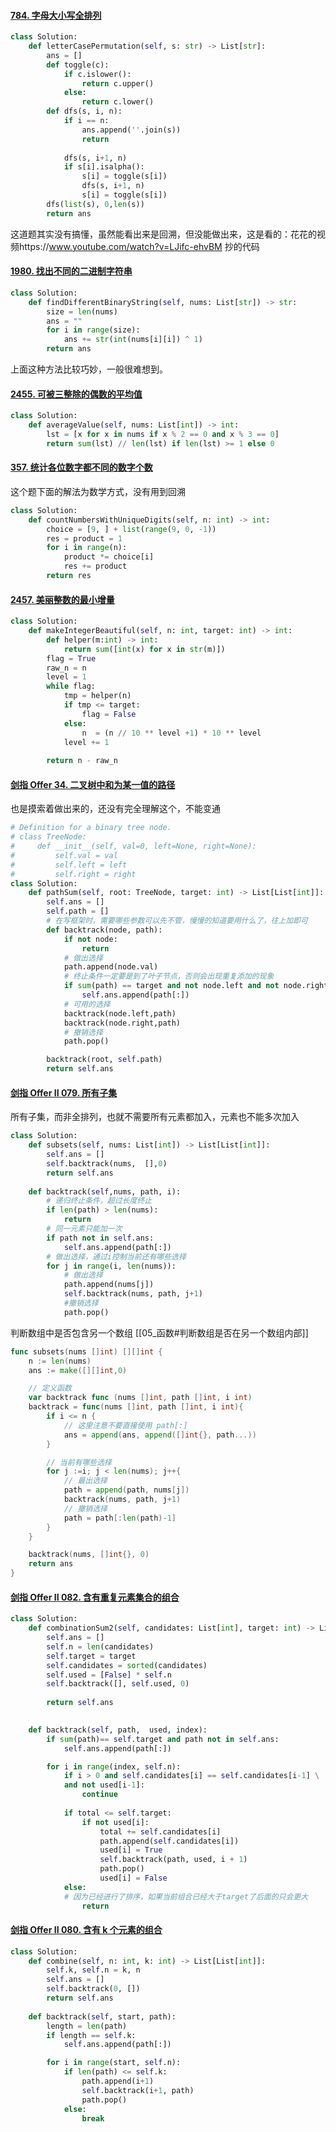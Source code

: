 #### [784. 字母大小写全排列](https://leetcode.cn/problems/letter-case-permutation/)

```python
class Solution:
    def letterCasePermutation(self, s: str) -> List[str]:
        ans = []
        def toggle(c):
            if c.islower():
                return c.upper()
            else:
                return c.lower()
        def dfs(s, i, n):
            if i == n:
                ans.append(''.join(s))
                return
            
            dfs(s, i+1, n)
            if s[i].isalpha():
                s[i] = toggle(s[i])
                dfs(s, i+1, n)
                s[i] = toggle(s[i])
        dfs(list(s), 0,len(s))
        return ans
```

这道题其实没有搞懂，虽然能看出来是回溯，但没能做出来，这是看的：花花的视频https://www.youtube.com/watch?v=LJifc-ehvBM 抄的代码

#### [1980. 找出不同的二进制字符串](https://leetcode.cn/problems/find-unique-binary-string/)

```python
class Solution:
    def findDifferentBinaryString(self, nums: List[str]) -> str:
        size = len(nums)
        ans = ""
        for i in range(size):
            ans += str(int(nums[i][i]) ^ 1)
        return ans
```

上面这种方法比较巧妙，一般很难想到。

#### [2455. 可被三整除的偶数的平均值](https://leetcode.cn/problems/average-value-of-even-numbers-that-are-divisible-by-three/)

```python
class Solution:
    def averageValue(self, nums: List[int]) -> int:
        lst = [x for x in nums if x % 2 == 0 and x % 3 == 0]
        return sum(lst) // len(lst) if len(lst) >= 1 else 0
```

#### [357. 统计各位数字都不同的数字个数](https://leetcode.cn/problems/count-numbers-with-unique-digits/)

这个题下面的解法为数学方式，没有用到回溯

```python
class Solution:
    def countNumbersWithUniqueDigits(self, n: int) -> int:
        choice = [9, ] + list(range(9, 0, -1))
        res = product = 1
        for i in range(n):
            product *= choice[i]
            res += product
        return res
```


#### [2457. 美丽整数的最小增量](https://leetcode.cn/problems/minimum-addition-to-make-integer-beautiful/)

```python
class Solution:
    def makeIntegerBeautiful(self, n: int, target: int) -> int:
        def helper(m:int) -> int:
            return sum([int(x) for x in str(m)])
        flag = True
        raw_n = n
        level = 1
        while flag:
            tmp = helper(n)
            if tmp <= target:
                flag = False
            else:
                n  = (n // 10 ** level +1) * 10 ** level
            level += 1
        
        return n - raw_n
```


#### [剑指 Offer 34. 二叉树中和为某一值的路径](https://leetcode.cn/problems/er-cha-shu-zhong-he-wei-mou-yi-zhi-de-lu-jing-lcof/)

也是摸索着做出来的，还没有完全理解这个，不能变通

```python
# Definition for a binary tree node.
# class TreeNode:
#     def __init__(self, val=0, left=None, right=None):
#         self.val = val
#         self.left = left
#         self.right = right
class Solution:
    def pathSum(self, root: TreeNode, target: int) -> List[List[int]]:
        self.ans = []
        self.path = []
		# 在写框架时，需要哪些参数可以先不管，慢慢的知道要用什么了，往上加即可
        def backtrack(node, path):
            if not node:
                return 
            # 做出选择
            path.append(node.val)
			# 终止条件一定要是到了叶子节点，否则会出现重复添加的现象
            if sum(path) == target and not node.left and not node.right:
                self.ans.append(path[:])
            # 可用的选择
            backtrack(node.left,path)
            backtrack(node.right,path)
            # 撤销选择
            path.pop()

        backtrack(root, self.path)
        return self.ans
```

#### [剑指 Offer II 079. 所有子集](https://leetcode.cn/problems/TVdhkn/)
所有子集，而非全排列，也就不需要所有元素都加入，元素也不能多次加入

```python
class Solution:
    def subsets(self, nums: List[int]) -> List[List[int]]:
        self.ans = []
        self.backtrack(nums,  [],0)
        return self.ans
    
    def backtrack(self,nums, path, i):
        # 递归终止条件，超过长度终止       
        if len(path) > len(nums):
            return
        # 同一元素只能加一次
        if path not in self.ans:
            self.ans.append(path[:])
        # 做出选择，通过i控制当前还有哪些选择
        for j in range(i, len(nums)):
            # 做出选择
            path.append(nums[j])
            self.backtrack(nums, path, j+1)
            #撤销选择
            path.pop()
```

判断数组中是否包含另一个数组 [[05_函数#判断数组是否在另一个数组内部]]

```go
func subsets(nums []int) [][]int {
    n := len(nums)
    ans := make([][]int,0)

    // 定义函数
    var backtrack func (nums []int, path []int, i int)
    backtrack = func(nums []int, path []int, i int){
        if i <= n {
			// 这里注意不要直接使用 path[:]
            ans = append(ans, append([]int{}, path...))
        }

        // 当前有哪些选择
        for j :=i; j < len(nums); j++{
            // 最出选择
            path = append(path, nums[j])
            backtrack(nums, path, j+1)
            // 撤销选择
            path = path[:len(path)-1]
        }
    }

    backtrack(nums, []int{}, 0)
    return ans
}
```

#### [剑指 Offer II 082. 含有重复元素集合的组合](https://leetcode.cn/problems/4sjJUc/)

```python
class Solution:
    def combinationSum2(self, candidates: List[int], target: int) -> List[List[int]]:
        self.ans = []
        self.n = len(candidates)
        self.target = target
        self.candidates = sorted(candidates)
        self.used = [False] * self.n
        self.backtrack([], self.used, 0)
        
        return self.ans
        

    def backtrack(self, path,  used, index):
        if sum(path)== self.target and path not in self.ans:
            self.ans.append(path[:])

        for i in range(index, self.n):
            if i > 0 and self.candidates[i] == self.candidates[i-1] \
            and not used[i-1]:
                continue
            
            if total <= self.target:
                if not used[i]:
	                total += self.candidates[i]
                    path.append(self.candidates[i])
                    used[i] = True
                    self.backtrack(path, used, i + 1)
                    path.pop()
                    used[i] = False
            else:
            # 因为已经进行了排序，如果当前组合已经大于target了后面的只会更大
                return
```

#### [剑指 Offer II 080. 含有 k 个元素的组合](https://leetcode.cn/problems/uUsW3B/)

```python
class Solution:
    def combine(self, n: int, k: int) -> List[List[int]]:
        self.k, self.n = k, n
        self.ans = []
        self.backtrack(0, [])
        return self.ans
        
    def backtrack(self, start, path):
        length = len(path)
        if length == self.k:
            self.ans.append(path[:])

        for i in range(start, self.n):
            if len(path) <= self.k:
                path.append(i+1)
                self.backtrack(i+1, path)
                path.pop()
            else:
                break
```
